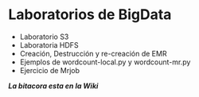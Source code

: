 # Laboratorios de BigData

* Laboratorio S3
* Laboratoria HDFS
* Creación, Destrucción y re-creación de EMR
* Ejemplos de wordcount-local.py y wordcount-mr.py
* Ejercicio de Mrjob

__*La bitacora esta en la Wiki*__
